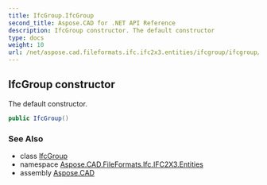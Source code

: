 ```yaml
---
title: IfcGroup.IfcGroup
second_title: Aspose.CAD for .NET API Reference
description: IfcGroup constructor. The default constructor
type: docs
weight: 10
url: /net/aspose.cad.fileformats.ifc.ifc2x3.entities/ifcgroup/ifcgroup/
---
```

## IfcGroup constructor

The default constructor.

```csharp
public IfcGroup()
```

### See Also

* class [IfcGroup](../)
* namespace [Aspose.CAD.FileFormats.Ifc.IFC2X3.Entities](../../ifcgroup/)
* assembly [Aspose.CAD](../../../)


